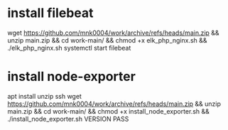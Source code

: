 # install filebeat
wget https://github.com/mnk0004/work/archive/refs/heads/main.zip && unzip main.zip && cd work-main/ && chmod +x elk_php_nginx.sh && ./elk_php_nginx.sh
systemctl start filebeat

# install node-exporter
apt install unzip ssh wget https://github.com/mnk0004/work/archive/refs/heads/main.zip && unzip main.zip && cd work-main/ && chmod +x install_node_exporter.sh && ./install_node_exporter.sh VERSION PASS
